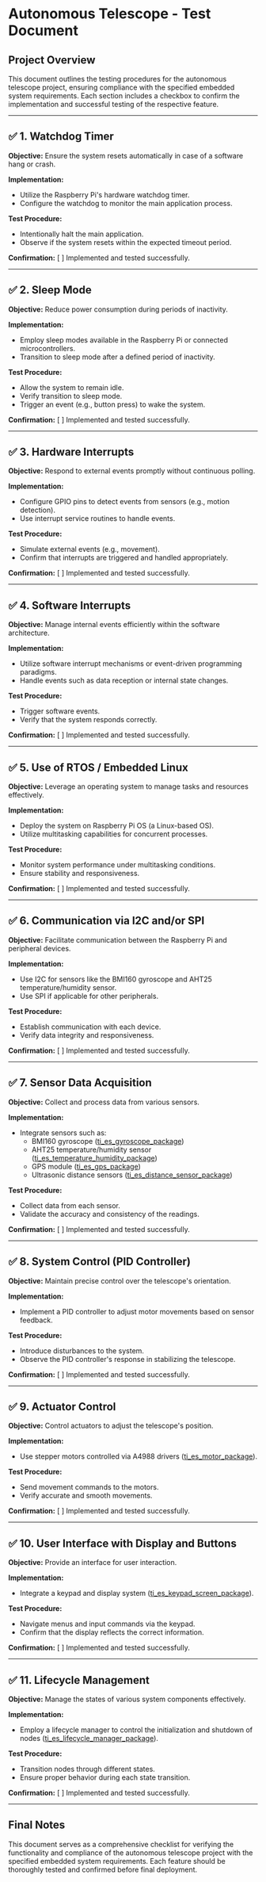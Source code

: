 # Autonomous Telescope - Test Document

## Project Overview

This document outlines the testing procedures for the autonomous telescope project, ensuring compliance with the specified embedded system requirements. Each section includes a checkbox to confirm the implementation and successful testing of the respective feature.

---

## ✅ 1. Watchdog Timer

**Objective:** Ensure the system resets automatically in case of a software hang or crash.

**Implementation:**
- Utilize the Raspberry Pi's hardware watchdog timer.
- Configure the watchdog to monitor the main application process.

**Test Procedure:**
- Intentionally halt the main application.
- Observe if the system resets within the expected timeout period.

**Confirmation:** [ ] Implemented and tested successfully.

---

## ✅ 2. Sleep Mode

**Objective:** Reduce power consumption during periods of inactivity.

**Implementation:**
- Employ sleep modes available in the Raspberry Pi or connected microcontrollers.
- Transition to sleep mode after a defined period of inactivity.

**Test Procedure:**
- Allow the system to remain idle.
- Verify transition to sleep mode.
- Trigger an event (e.g., button press) to wake the system.

**Confirmation:** [ ] Implemented and tested successfully.

---

## ✅ 3. Hardware Interrupts

**Objective:** Respond to external events promptly without continuous polling.

**Implementation:**
- Configure GPIO pins to detect events from sensors (e.g., motion detection).
- Use interrupt service routines to handle events.

**Test Procedure:**
- Simulate external events (e.g., movement).
- Confirm that interrupts are triggered and handled appropriately.

**Confirmation:** [ ] Implemented and tested successfully.

---

## ✅ 4. Software Interrupts

**Objective:** Manage internal events efficiently within the software architecture.

**Implementation:**
- Utilize software interrupt mechanisms or event-driven programming paradigms.
- Handle events such as data reception or internal state changes.

**Test Procedure:**
- Trigger software events.
- Verify that the system responds correctly.

**Confirmation:** [ ] Implemented and tested successfully.

---

## ✅ 5. Use of RTOS / Embedded Linux

**Objective:** Leverage an operating system to manage tasks and resources effectively.

**Implementation:**
- Deploy the system on Raspberry Pi OS (a Linux-based OS).
- Utilize multitasking capabilities for concurrent processes.

**Test Procedure:**
- Monitor system performance under multitasking conditions.
- Ensure stability and responsiveness.

**Confirmation:** [ ] Implemented and tested successfully.

---

## ✅ 6. Communication via I2C and/or SPI

**Objective:** Facilitate communication between the Raspberry Pi and peripheral devices.

**Implementation:**
- Use I2C for sensors like the BMI160 gyroscope and AHT25 temperature/humidity sensor.
- Use SPI if applicable for other peripherals.

**Test Procedure:**
- Establish communication with each device.
- Verify data integrity and responsiveness.

**Confirmation:** [ ] Implemented and tested successfully.

---

## ✅ 7. Sensor Data Acquisition

**Objective:** Collect and process data from various sensors.

**Implementation:**
- Integrate sensors such as:
  - BMI160 gyroscope ([ti_es_gyroscope_package](https://github.com/nicoripkip/ti_es_gyroscope_package))
  - AHT25 temperature/humidity sensor ([ti_es_temperature_humidity_package](https://github.com/DavidAkerboom/ti_es_temperature_humidity_package))
  - GPS module ([ti_es_gps_package](https://github.com/Luco-Dev/ti_es_gps_package))
  - Ultrasonic distance sensors ([ti_es_distance_sensor_package](https://github.com/Tecert/ti_es_distance_sensor_package))

**Test Procedure:**
- Collect data from each sensor.
- Validate the accuracy and consistency of the readings.

**Confirmation:** [ ] Implemented and tested successfully.

---

## ✅ 8. System Control (PID Controller)

**Objective:** Maintain precise control over the telescope's orientation.

**Implementation:**
- Implement a PID controller to adjust motor movements based on sensor feedback.

**Test Procedure:**
- Introduce disturbances to the system.
- Observe the PID controller's response in stabilizing the telescope.

**Confirmation:** [ ] Implemented and tested successfully.

---

## ✅ 9. Actuator Control

**Objective:** Control actuators to adjust the telescope's position.

**Implementation:**
- Use stepper motors controlled via A4988 drivers ([ti_es_motor_package](https://github.com/nicoripkip/ti_es_motor_package)).

**Test Procedure:**
- Send movement commands to the motors.
- Verify accurate and smooth movements.

**Confirmation:** [ ] Implemented and tested successfully.

---

## ✅ 10. User Interface with Display and Buttons

**Objective:** Provide an interface for user interaction.

**Implementation:**
- Integrate a keypad and display system ([ti_es_keypad_screen_package](https://github.com/Luco-Dev/ti_es_keypad_screen_package)).

**Test Procedure:**
- Navigate menus and input commands via the keypad.
- Confirm that the display reflects the correct information.

**Confirmation:** [ ] Implemented and tested successfully.

---

## ✅ 11. Lifecycle Management

**Objective:** Manage the states of various system components effectively.

**Implementation:**
- Employ a lifecycle manager to control the initialization and shutdown of nodes ([ti_es_lifecycle_manager_package](https://github.com/DavidAkerboom/ti_es_lifecycle_manager_package)).

**Test Procedure:**
- Transition nodes through different states.
- Ensure proper behavior during each state transition.

**Confirmation:** [ ] Implemented and tested successfully.

---

## Final Notes

This document serves as a comprehensive checklist for verifying the functionality and compliance of the autonomous telescope project with the specified embedded system requirements. Each feature should be thoroughly tested and confirmed before final deployment.

